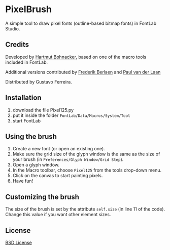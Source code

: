 PixelBrush
==========

A simple tool to draw pixel fonts (outline-based bitmap fonts) in FontLab Studio.

Credits
-------

Developed by [Hartmut Bohnacker](http://hartmut-bohnacker.de/), based on one of the macro tools included in FontLab.

Additional versions contributed by [Frederik Berlaen](http://typemytype.com/) and [Paul van der Laan](http://type-invaders.com/)

Distributed by Gustavo Ferreira.

Installation
------------

1. download the file Pixel125.py
2. put it inside the folder `FontLab/Data/Macros/System/Tool`
3. start FontLab

Using the brush
---------------

1. Create a new font (or open an existing one).
2. Make sure the grid size of the glyph window is the same as the size of your brush (in `Preferences/Glyph Window/Grid Step`).
3. Open a glyph window.
4. In the Macro toolbar, choose `Pixel125` from the tools drop-down menu.
5. Click on the canvas to start painting pixels.
6. Have fun!

Customizing the brush
---------------------

The size of the brush is set by the attribute `self.size` (in line 11 of the code). Change this value if you want other element sizes.

License
-------

[BSD License](http://www.opensource.org/licenses/bsd-license.php)